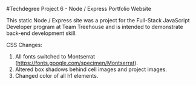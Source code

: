 #Techdegree Project 6 - Node / Express Portfolio Website

This static Node / Express site was a project for the Full-Stack JavaScript Developer program at Team Treehouse and is intended to demonstrate back-end development skill.

CSS Changes:

1. All fonts switched to Montserrat (https://fonts.google.com/specimen/Montserrat).
2. Altered box shadows behind cell images and project images.
3. Changed color of all h1 elements.
